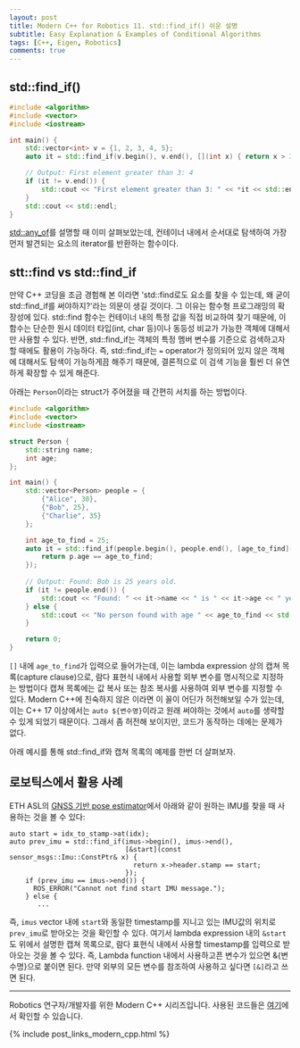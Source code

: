 ```yaml
---
layout: post
title: Modern C++ for Robotics 11. std::find_if() 쉬운 설명
subtitle: Easy Explanation & Examples of Conditional Algorithms
tags: [C++, Eigen, Robotics]
comments: true
---
```



## std::find_if()

```cpp
#include <algorithm>
#include <vector>
#include <iostream>

int main() {
    std::vector<int> v = {1, 2, 3, 4, 5};
    auto it = std::find_if(v.begin(), v.end(), [](int x) { return x > 3; });

    // Output: First element greater than 3: 4
    if (it != v.end()) {
        std::cout << "First element greater than 3: " << *it << std::endl;
    }
    std::cout << std::endl;
}
```

[std::any_of](https://limhyungtae.github.io/2024-01-01-Modern-C++-for-Robotics-9.-std-all_of(),-std-any_of(),-std-none_of()-%EC%89%AC%EC%9A%B4-%EC%84%A4%EB%AA%85-&-%EC%98%88%EC%A0%9C/)를 설명할 때 이미 살펴보았는데, 컨테이너 내에서 순서대로 탐색하여 가장 먼저 발견되는 요소의 iterator를 반환하는 함수이다. 

## stt::find vs std::find_if

만약 C++ 코딩을 조금 경험해 본 이라면 'std::find로도 요소를 찾을 수 있는데, 왜 굳이 std::find_if를 써야하지?'라는 의문이 생길 것이다.
그 이유는 함수형 프로그래밍의 확장성에 있다.
std::find 함수는 컨테이너 내의 특정 값을 직접 비교하여 찾기 때문에, 이 함수는 단순한 원시 데이터 타입(int, char 등)이나 동등성 비교가 가능한 객체에 대해서만 사용할 수 있다. 
반면, std::find_if는 객체의 특정 멤버 변수를 기준으로 검색하고자 할 때에도 활용이 가능하다.
즉, std::find_if는 `=` operator가 정의되어 있지 않은 객체에 대해서도 탐색이 가능하게끔 해주기 때문에, 결론적으로 이 검색 기능을 훨씬 더 유연하게 확장할 수 있게 해준다.

아래는 `Person`이라는 struct가 주어졌을 때 간편히 서치를 하는 방법이다.

```cpp
#include <algorithm>
#include <vector>
#include <iostream>

struct Person {
    std::string name;
    int age;
};

int main() {
    std::vector<Person> people = {
        {"Alice", 30},
        {"Bob", 25},
        {"Charlie", 35}
    };

    int age_to_find = 25;
    auto it = std::find_if(people.begin(), people.end(), [age_to_find](const Person& p) {
        return p.age == age_to_find;
    });
 
    // Output: Found: Bob is 25 years old.
    if (it != people.end()) {
        std::cout << "Found: " << it->name << " is " << it->age << " years old." << std::endl;
    } else {
        std::cout << "No person found with age " << age_to_find << std::endl;
    }

    return 0;
}
```

`[]` 내에 `age_to_find`가 입력으로 들어가는데, 이는 
lambda expression 상의 캡쳐 목록(capture clause)으로, 람다 표현식 내에서 사용할 외부 변수를 명시적으로 지정하는 방법이다
캡쳐 목록에는 값 복사 또는 참조 복사를 사용하여 외부 변수를 지정할 수 있다.
Modern C++에 친숙하지 않은 이라면 이 꼴이 어딘가 허전해보일 수가 있는데,
이는 C++ 17 이상에서는 `auto ${변수명}`이라고 원래 써야하는 것에서 `auto`를 생략할 수 있게 되었기 때문이다.
그래서 좀 허전해 보이지만, 코드가 동작하는 데에는 문제가 없다.

아래 예시를 통해 std::find_if와 캡쳐 목록의 예제를 한번 더 살펴보자.

## 로보틱스에서 활용 사례

ETH ASL의 [GNSS 기반 pose estimator](https://github.com/ethz-asl/mav_gtsam_estimator/blob/b4bb6b042d6939c9be377e4dec3909d24b12e4c6/src/mav_state_estimator.cc#L870)에서 아래와 같이 원하는 IMU를 찾을 때 사용하는 것을 볼 수 있다:

```angular2html
auto start = idx_to_stamp->at(idx);
auto prev_imu = std::find_if(imus->begin(), imus->end(),
                             [&start](const sensor_msgs::Imu::ConstPtr& x) {
                               return x->header.stamp == start;
                             });
    if (prev_imu == imus->end()) {
      ROS_ERROR("Cannot not find start IMU message.");
    } else {
       ...
```

즉, `imus` vector 내에  `start`와 동일한 timestamp를 지니고 있는 IMU값의 위치로 `prev_imu`로 받아오는 것을 확인할 수 있다.
여기서 lambda expression 내의 `&start`도 위에서 설명한 캡쳐 목록으로, 람다 표현식 내에서 사용할 timestamp를 입력으로 받아오는 것을 볼 수 있다.
즉, Lambda function 내에서 사용하고픈 변수가 있으면 &{변수명}으로 붙이면 된다. 
만약 외부의 모든 변수를 참조하여 사용하고 싶다면 `[&]`라고 쓰면 된다.

---

Robotics 연구자/개발자를 위한 Modern C++ 시리즈입니다.
사용된 코드들은 [여기](https://github.com/LimHyungTae/moderncpp_study)에서 확인할 수 있습니다.

{% include post_links_modern_cpp.html %}
